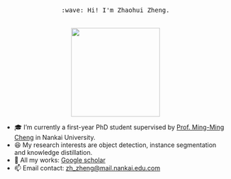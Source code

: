 <p align="center">
  <br><br>
  <samp>
    :wave: Hi! I'm Zhaohui Zheng.<br><br><br>
    <img src="https://gimg2.baidu.com/image_search/src=http%3A%2F%2Ftva1.sinaimg.cn%2Flarge%2F6e3e5b9bgy1g3gu3otp26g208r08qe6r.gif&refer=http%3A%2F%2Ftva1.sinaimg.cn&app=2002&size=f9999,10000&q=a80&n=0&g=0n&fmt=auto?sec=1654960741&t=2480fea45ef416335964138e58cf2ccc" width="200px" align="center">
  </samp>
</p>

- :mortar_board: I’m currently a first-year PhD student supervised by [Prof. Ming-Ming Cheng](https://mmcheng.net) in Nankai University.
- :laughing: My research interests are object detection, instance segmentation and knowledge distillation.
- :page_with_curl: All my works: [Google scholar](https://scholar.google.com/citations?user=0X71NDYAAAAJ&hl=zh-CN&oi=ao)
- :mailbox: Email contact: zh_zheng@mail.nankai.edu.com

